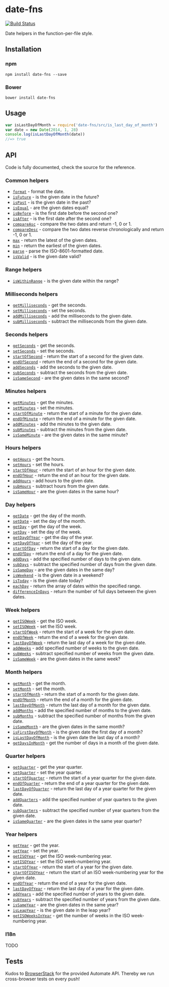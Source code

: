 # date-fns
[![Build Status](https://travis-ci.org/date-fns/date-fns.svg?branch=master)](https://travis-ci.org/date-fns/date-fns)

Date helpers in the function-per-file style.

## Installation

### npm

```
npm install date-fns --save
```

### Bower

```
bower install date-fns
```

## Usage

``` javascript
var isLastDayOfMonth = require('date-fns/src/is_last_day_of_month')
var date = new Date(2014, 1, 28)
console.log(isLastDayOfMonth(date))
//=> true
```

## API

Code is fully documented, check the source for the reference.

### Common helpers

* [`format`](./src/format.js) - format the date.
* [`isFuture`](./src/is_future.js) - is the given date in the future?
* [`isPast`](./src/is_future.js) - is the given date in the past?
* [`isEqual`](./src/is_equal.js) - are the given dates equal?
* [`isBefore`](./src/is_before.js) - is the first date before the second one?
* [`isAfter`](./src/is_after.js) - is the first date after the second one?
* [`compareAsc`](./src/compare_asc.js) - compare the two dates and return -1, 0 or 1.
* [`compareDesc`](./src/compare_desc.js) - compare the two dates reverse chronologically and return -1, 0 or 1.
* [`max`]('./src/max') - return the latest of the given dates.
* [`min`]('./src/min') - return the earliest of the given dates.
* [`parse`](./src/parse.js) - parse the ISO-8601-formatted date.
* [`isValid`](./src/is_valid.js) - is the given date valid?

### Range helpers

* [`isWithinRange`](./src/is_within_range.js) - is the given date within the range?

### Milliseconds helpers

* [`getMilliseconds`](./src/get_milliseconds.js) - get the seconds.
* [`setMilliseconds`](./src/set_milliseconds.js) - set the seconds.
* [`addMilliseconds`](./src/add_milliseconds.js) - add the milliseconds to the given date.
* [`subMilliseconds`](./src/sub_milliseconds.js) - subtract the milliseconds from the given date.

### Seconds helpers

* [`getSeconds`](./src/get_seconds.js) - get the seconds.
* [`setSeconds`](./src/set_seconds.js) - set the seconds.
* [`startOfSecond`](./src/start_of_second.js) - return the start of a second for the given date.
* [`endOfSecond`](./src/end_of_second.js) - return the end of a second for the given date.
* [`addSeconds`](./src/add_seconds.js) - add the seconds to the given date.
* [`subSeconds`](./src/sub_seconds.js) - subtract the seconds from the given date.
* [`isSameSecond`](./src/is_same_second.js) - are the given dates in the same second?

### Minutes helpers

* [`getMinutes`](./src/get_minutes.js) - get the minutes.
* [`setMinutes`](./src/set_minutes.js) - set the minutes.
* [`startOfMinute`](./src/start_of_minute.js) - return the start of a minute for the given date.
* [`endOfMinute`](./src/end_of_minute.js) - return the end of a minute for the given date.
* [`addMinutes`](./src/add_minutes.js) - add the minutes to the given date.
* [`subMinutes`](./src/sub_minutes.js) - subtract the minutes from the given date.
* [`isSameMinute`](./src/is_same_minute.js) - are the given dates in the same minute?

### Hours helpers

* [`getHours`](./src/get_hours.js) - get the hours.
* [`setHours`](./src/set_hours.js) - set the hours.
* [`startOfHour`](./src/start_of_hour.js) - return the start of an hour for the given date.
* [`endOfHour`](./src/end_of_hour.js) - return the end of an hour for the given date.
* [`addHours`](./src/add_hours.js) - add hours to the given date.
* [`subHours`](./src/sub_hours.js) - subtract hours from the given date.
* [`isSameHour`](./src/is_same_hour.js) - are the given dates in the same hour?

### Day helpers

* [`getDate`](./src/get_date.js) - get the day of the month.
* [`setDate`](./src/set_date.js) - set the day of the month.
* [`getDay`](./src/get_day.js) - get the day of the week.
* [`setDay`](./src/set_day.js) - set the day of the week.
* [`getDayOfYear`](./src/get_day_of_year.js) - get the day of the year.
* [`setDayOfYear`](./src/set_day_of_year.js) - set the day of the year.
* [`startOfDay`](./src/start_of_day.js) - return the start of a day for the given date.
* [`endOfDay`](./src/end_of_day.js) - return the end of a day for the given date.
* [`addDays`](./src/add_days.js) - add the specified number of days to the given date.
* [`subDays`](./src/sub_days.js) - subtract the specified number of days from the given date.
* [`isSameDay`](./src/is_same_day.js) - are the given dates in the same day?
* [`isWeekend`](./src/is_weekend.js) - is the given date in a weekend?
* [`isToday`](./src/is_today.js) - is the given date today?
* [`eachDay`](./src/each_day.js) - return the array of dates within the specified range.
* [`differenceInDays`](./src/difference_in_days.js) - return the number of full days between the given dates.

### Week helpers

* [`getISOWeek`](./src/get_iso_week.js) - get the ISO week.
* [`setISOWeek`](./src/set_iso_week.js) - set the ISO week.
* [`startOfWeek`](./src/start_of_week.js) - return the start of a week for the given date.
* [`endOfWeek`](./src/end_of_week.js) - return the end of a week for the given date.
* [`lastDayOfWeek`](./src/last_day_of_week.js) - return the last day of a week for the given date.
* [`addWeeks`](./src/add_weeks.js) - add specified number of weeks to the given date.
* [`subWeeks`](./src/sub_weeks.js) - subtract specified number of weeks from the given date.
* [`isSameWeek`](./src/is_same_week.js) - are the given dates in the same week?

### Month helpers

* [`getMonth`](./src/get_month.js) - get the month.
* [`setMonth`](./src/set_month.js) - set the month.
* [`startOfMonth`](./src/start_of_month.js) - return the start of a month for the given date.
* [`endOfMonth`](./src/end_of_month.js) - return the end of a month for the given date.
* [`lastDayOfMonth`](./src/last_day_of_month.js) - return the last day of a month for the given date.
* [`addMonths`](./src/add_months.js) - add the specified number of months to the given date.
* [`subMonths`](./src/sub_months.js) - subtract the specified number of months from the given date.
* [`isSameMonth`](./src/is_same_month.js) - are the given dates in the same month?
* [`isFirstDayOfMonth`](./src/is_first_day_of_month.js) - is the given date the first day of a month?
* [`isLastDayOfMonth`](./src/is_last_day_of_month.js) - is the given date the last day of a month?
* [`getDaysInMonth`](./src/get_days_in_month.js) - get the number of days in a month of the given date.

### Quarter helpers

* [`getQuarter`](./src/get_quarter.js) - get the year quarter.
* [`setQuarter`](./src/set_quarter.js) - set the year quarter.
* [`startOfQuarter`](./src/start_of_quarter.js) - return the start of a year quarter for the given date.
* [`endOfQuarter`](./src/end_of_quarter.js) - return the end of a year quarter for the given date.
* [`lastDayOfQuarter`](./src/last_day_of_quarter.js) - return the last day of a year quarter for the given date.
* [`addQuarters`](./src/add_quarters.js) - add the specified number of year quarters to the given date.
* [`subQuarters`](./src/sub_quarters.js) - subtract the specified number of year quarters from the given date.
* [`isSameQuarter`](./src/is_same_quarter.js) - are the given dates in the same year quarter?

### Year helpers

* [`getYear`](./src/set_year.js) - get the year.
* [`setYear`](./src/set_year.js) - set the year.
* [`getISOYear`](./src/get_iso_year.js) - get the ISO week-numbering year.
* [`setISOYear`](./src/set_iso_year.js) - set the ISO week-numbering year.
* [`startOfYear`](./src/start_of_year.js) - return the start of a year for the given date.
* [`startOfISOYear`](./src/start_of_iso_year.js) - return the start of an ISO week-numbering year for the given date.
* [`endOfYear`](./src/end_of_year.js) - return the end of a year for the given date.
* [`lastDayOfYear`](./src/last_day_of_year.js) - return the last day of a year for the given date.
* [`addYears`](./src/add_years.js) - add the specified number of years to the given date.
* [`subYears`](./src/sub_years.js) - subtract the specified number of years from the given date.
* [`isSameYear`](./src/is_same_year.js) - are the given dates in the same year?
* [`isLeapYear`](./src/is_leap_year.js) - is the given date in the leap year?
* [`getISOWeeksInYear`]('./src/get_iso_weeks_in_year') - get the number of weeks in the ISO week-numbering year.

### I18n

TODO

## Tests

Kudos to [BrowserStack](https://www.browserstack.com) for the provided
Automate API. Thereby we run cross-browser tests on every push!


